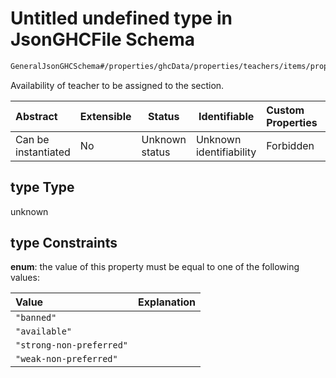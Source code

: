 # Untitled undefined type in JsonGHCFile Schema

```txt
GeneralJsonGHCSchema#/properties/ghcData/properties/teachers/items/properties/frameTemplate/allOf/1/items/properties/type
```

Availability of teacher to be assigned to the section.


| Abstract            | Extensible | Status         | Identifiable            | Custom Properties | Additional Properties | Access Restrictions | Defined In                                                         |
| :------------------ | ---------- | -------------- | ----------------------- | :---------------- | --------------------- | ------------------- | ------------------------------------------------------------------ |
| Can be instantiated | No         | Unknown status | Unknown identifiability | Forbidden         | Allowed               | none                | [ghc.schema.json\*](../out/ghc.schema.json "open original schema") |

## type Type

unknown

## type Constraints

**enum**: the value of this property must be equal to one of the following values:

| Value                    | Explanation |
| :----------------------- | ----------- |
| `"banned"`               |             |
| `"available"`            |             |
| `"strong-non-preferred"` |             |
| `"weak-non-preferred"`   |             |
